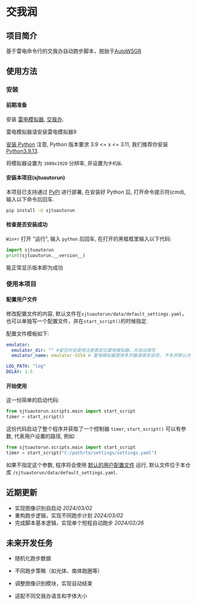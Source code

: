 # 交我润

## 项目简介

基于雷电命令行的交我办自动跑步脚本，脱胎于[AutoWSGR](https://github.com/huan-yp/Auto-WSGR)

## 使用方法

### 安装

#### 前期准备

安装 [雷电模拟器](https://www.ldmnq.com/), [交我办](https://net.sjtu.edu.cn/wlfw/jwbApp.htm).

雷电模拟器请安装雷电模拟器9

[安装 Python](https://zhuanlan.zhihu.com/p/111168324) 注意, Python 版本要求 3.9 <= x <= 3.11, 我们推荐你安装 [Python3.9.13](https://www.python.org/downloads/release/python-3913/).

将模拟器设置为 `1080x1920` 分辨率, 并设置为`手机版`.

#### 安装本项目(sjtuautorun)

本项目已支持通过 [PyPI](https://pypi.org/project/sjtuautorun/) 进行部署, 在安装好 Python 后, 打开命令提示符(cmd), 输入以下命令后回车.

```bash
pip install -U sjtuautorun
```

#### 检查是否安装成功

`Win+r` 打开 "运行", 输入 `python` 后回车, 在打开的黑框框里输入以下代码:

```python
import sjtuautorun
print(sjtuautorun.__version__)
```

能正常显示版本即为成功

### 使用本项目

#### 配置用户文件

修改配置文件的内容, 默认文件在`sjtuautorun/data/default_settings.yaml`，也可以单独写一个配置文件，并在`start_script()`的时候指定.

配置文件模板如下:

```yaml
emulator:
  emulator_dir: "" #留空时会使用注册表定位雷电模拟器，并自动填写
  emulator_name: emulator-5554 # 雷电模拟器使用多开器请填写该项, 不多开默认为 "emulator-5554"

LOG_PATH: "log"
DELAY: 1.5
```

#### 开始使用

这一份简单的启动代码:

```python
from sjtuautorun.scripts.main import start_script
timer = start_script()
```

这份代码启动了整个程序并获取了一个控制器 `timer`, `start_script()` 可以有参数, 代表用户设置的路径, 例如:

```python
from sjtuautorun.scripts.main import start_script
timer = start_script("C:/path/to/settings/settings.yaml")
```

如果不指定这个参数, 程序将会使用
[默认的用户配置文件](https://github.com/cwlm/SJTU_AutoRun/blob/documentation/sjtuautorun/data/default_settings.yaml)
运行, 默认文件位于本仓库 `/sjtuautorun/data/default_settings.yaml`.

## 近期更新
- 实现图像识别自启动 *2024/03/02*
- 重构跑步逻辑，实现不同跑步计划 *2024/03/02*
- 完成脚本基本逻辑，实现单个短程自动跑步 *2024/02/26*

## 未来开发任务

- 随机化跑步数据
- 不同跑步策略（如光体、南体跑圈等）


- 调整图像识别模块，实现自动结束
- 适配不同交我办语言和字体大小

